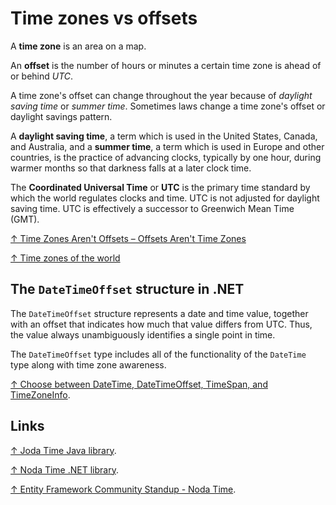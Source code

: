 # Time zones vs offsets

A **time zone** is an area on a map.

An **offset** is the number of hours or minutes a certain time zone is ahead of or behind *UTC*.

A time zone's offset can change throughout the year because of *daylight saving time* or *summer time*. Sometimes laws change a time zone's offset or daylight savings pattern.

A **daylight saving time**, a term which is used in the United States, Canada, and Australia, and a **summer time**, a term which is used in Europe and other countries, is the practice of advancing clocks, typically by one hour, during warmer months so that darkness falls at a later clock time.

The **Coordinated Universal Time** or **UTC** is the primary time standard by which the world regulates clocks and time. UTC is not adjusted for daylight saving time. UTC is effectively a successor to Greenwich Mean Time (GMT).

[↑ Time Zones Aren't Offsets – Offsets Aren't Time Zones](https://spin.atomicobject.com/2016/07/06/time-zones-offsets)

[↑ Time zones of the world](https://en.wikipedia.org/wiki/Time_zone#/media/File:World_Time_Zones_Map.png)

## The `DateTimeOffset` structure in .NET

The `DateTimeOffset` structure represents a date and time value, together with an offset that indicates how much that value differs from UTC. Thus, the value always unambiguously identifies a single point in time.

The `DateTimeOffset` type includes all of the functionality of the `DateTime` type along with time zone awareness.

[↑ Choose between DateTime, DateTimeOffset, TimeSpan, and TimeZoneInfo](https://docs.microsoft.com/en-us/dotnet/standard/datetime/choosing-between-datetime#the-datetimeoffset-structure).

## Links

[↑ Joda Time Java library](https://www.joda.org/joda-time).

[↑ Noda Time .NET library](https://nodatime.org/).

[↑ Entity Framework Community Standup - Noda Time](https://www.youtube.com/watch?v=ZLJLfImuFqM).
